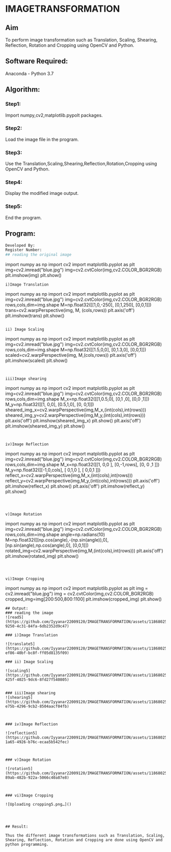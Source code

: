 # IMAGETRANSFORMATION

## Aim
To perform image transformation such as Translation, Scaling, Shearing, Reflection, Rotation and Cropping using OpenCV and Python.

## Software Required:
Anaconda - Python 3.7

## Algorithm:

### Step1: 
Import numpy,cv2,matplotlib.pypolt packages.
### Step2:
Load the image file in the program.
### Step3:
Use the Translation,Scaling,Shearing,Reflection,Rotation,Cropping using OpenCV and Python.
### Step4:
Display the modified image output.
### Step5:
End the program.

## Program:
```python
Developed By:
Register Number:
## reading the original image
```
import numpy as np
import cv2
import matplotlib.pyplot as plt
img=cv2.imread("blue.jpg")
img=cv2.cvtColor(img,cv2.COLOR_BGR2RGB)
plt.imshow(img)
plt.show()
```
i)Image Translation
```
import numpy as np
import cv2
import matplotlib.pyplot as plt
img=cv2.imread("blue.jpg")
img=cv2.cvtColor(img,cv2.COLOR_BGR2RGB)
rows,cols,dim=img.shape
M=np.float32([[1,0,-250],
              [0,1,250],
              [0,0,1]])
trans=cv2.warpPerspective(img, M, (cols,rows))
plt.axis('off')
plt.imshow(trans)
plt.show() 
```

ii) Image Scaling
```
import numpy as np
import cv2
import matplotlib.pyplot as plt
img=cv2.imread("blue.jpg")
img=cv2.cvtColor(img,cv2.COLOR_BGR2RGB)
rows,cols,dim=img.shape
M=np.float32([[1.5,0,0],
              [0,1.3,0],
              [0,0,1]])
scaled=cv2.warpPerspective(img, M,(cols,rows))
plt.axis('off')
plt.imshow(scaled)
plt.show()  
```


iii)Image shearing
```
import numpy as np
import cv2
import matplotlib.pyplot as plt
img=cv2.imread("blue.jpg")
img=cv2.cvtColor(img,cv2.COLOR_BGR2RGB)
rows,cols,dim=img.shape
M_x=np.float32([[1,0.5,0],
                [0,1 ,0],
                [0,0 ,1]])
M_y=np.float32([[1,  0,0],
                [0.5,1,0],
                [0,  0,1]])
sheared_img_x=cv2.warpPerspective(img,M_x,(int(cols),int(rows)))
sheared_img_y=cv2.warpPerspective(img,M_y,(int(cols),int(rows)))
plt.axis('off')
plt.imshow(sheared_img_x)
plt.show()
plt.axis('off')
plt.imshow(sheared_img_y)
plt.show()
```


iv)Image Reflection
```
import numpy as np
import cv2
import matplotlib.pyplot as plt
img=cv2.imread("blue.jpg")
img=cv2.cvtColor(img,cv2.COLOR_BGR2RGB)
rows,cols,dim=img.shape
M_x=np.float32([[1, 0,0   ],
                [0,-1,rows],
                [0, 0 ,1  ]])
M_y=np.float32([[-1,0,cols],
                [ 0,1,0   ],
                [ 0,0,1   ]])
reflect_x=cv2.warpPerspective(img,M_x,(int(cols),int(rows)))
reflect_y=cv2.warpPerspective(img,M_y,(int(cols),int(rows)))
plt.axis('off')
plt.imshow(reflect_x)
plt.show()
plt.axis('off')
plt.imshow(reflect_y)
plt.show()  
```



v)Image Rotation
```
import numpy as np
import cv2
import matplotlib.pyplot as plt
img=cv2.imread("blue.jpg")
img=cv2.cvtColor(img,cv2.COLOR_BGR2RGB)
rows,cols,dim=img.shape
angle=np.radians(10)
M=np.float32([[np.cos(angle),-(np.sin(angle)),0],
              [np.sin(angle),np.cos(angle),0],
              [0,0,1]])
rotated_img=cv2.warpPerspective(img,M,(int(cols),int(rows)))
plt.axis('off')
plt.imshow(rotated_img)
plt.show()     
```



vi)Image Cropping
```
import numpy as np
import cv2
import matplotlib.pyplot as plt
img = cv2.imread("blue.jpg")
img = cv2.cvtColor(img,cv2.COLOR_BGR2RGB)
cropped_img=img[200:500,800:1100]
plt.imshow(cropped_img)
plt.show()




```
## Output:
### reading the image
![read5](https://github.com/Iyyanar22009120/IMAGETRANSFORMATION/assets/118680259/e8d0e93d-9250-4c31-84fa-6db2352d9c47)

### i)Image Translation

![translate5](https://github.com/Iyyanar22009120/IMAGETRANSFORMATION/assets/118680259/027b2a8b-ef86-40bf-bc8f-ff05d8135f09)

### ii) Image Scaling

![scaling5](https://github.com/Iyyanar22009120/IMAGETRANSFORMATION/assets/118680259/8a3c0bea-425f-4025-9dc6-8fd27f540805)


### iii)Image shearing
![shearing5](https://github.com/Iyyanar22009120/IMAGETRANSFORMATION/assets/118680259/f2d1e227-e75b-4296-9cb2-8504aacf04fb)



### iv)Image Reflection

![reflection5](https://github.com/Iyyanar22009120/IMAGETRANSFORMATION/assets/118680259/3dcc77e7-1a65-4926-b76c-ecaa5b542fec)



### v)Image Rotation

![rotation5](https://github.com/Iyyanar22009120/IMAGETRANSFORMATION/assets/118680259/77c6689a-89ab-482b-922a-5066c40a87e8)



### vi)Image Cropping

![Uploading cropping5.png…]()




## Result: 

Thus the different image transformations such as Translation, Scaling, Shearing, Reflection, Rotation and Cropping are done using OpenCV and python programming.
